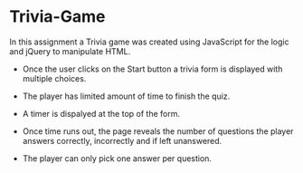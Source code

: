 # Trivia-Game

In this assignment a Trivia game was created using JavaScript for the logic and jQuery to manipulate HTML.

* Once the user clicks on the Start button a trivia form is displayed with multiple choices.

* The player has limited amount of time to finish the quiz. 

* A timer is dispalyed at the top of the form.

* Once time runs out, the page reveals the number of questions the player answers correctly, incorrectly and if left unanswered.

* The player can only pick one answer per question.


